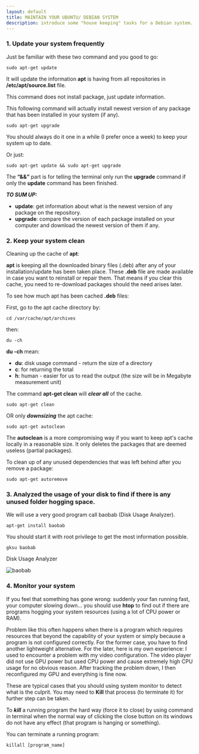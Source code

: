 ```yaml
---
layout: default
title: MAINTAIN YOUR UBUNTU/ DEBIAN SYSTEM
description: introduce some "house keeping" tasks for a Debian system.
---
```


### 1. Update your system frequently

Just be familiar with these two command and you good to go:
```
sudo apt-get update
```
It will update the information **apt** is having from all repositories in **/etc/apt/source.list** file.

This command does not install package, just update information.

This following command will actually install newest version of any package that has been installed in your system (if any).
```
sudo apt-get upgrade
```
You should always do it one in a while (I prefer once a week) to keep your system up to date.

Or just:
```
sudo apt-get update && sudo apt-get upgrade
```
The **“&&”** part is for telling the terminal only run the **upgrade** command if only the **update** command has been finished.

_**_TO SUM UP:_**_

  *  **update**: get information about what is the newest version of any package on the repository.
  *  **upgrade**: compare the version of each package installed on your computer and download the newest version of them if any.

### 2. Keep your system clean

Cleaning up the cache of **apt**:

**apt** is keeping all the downloaded binary files (.deb) after any of your installation/update has been taken place. These **.deb** file are made available in case you want to reinstall or repair them. That means if you clear this cache, you need to re-download packages should the need arises later.

To see how much apt has been cached **.deb** files:

First, go to the apt cache directory by:
```
cd /var/cache/apt/archives
```
then:
```
du -ch
```
**du -ch** mean:

 * **du**: disk usage command - return the size of a directory
 * **c**: for returning the total
 * **h**: human - easier for us to read the output (the size will be in Megabyte measurement unit)

The command **apt-get clean** will ***clear all*** of the cache.
```
sudo apt-get clean
```

OR only ***downsizing*** the apt cache:
```
sudo apt-get autoclean
```

The **autoclean** is a more compromising way if you want to keep apt's cache locally in a reasonable size. It only deletes the packages that are deemed useless (partial packages).

To clean up of any unused dependencies that was left behind after you remove a package:
```
sudo apt-get autoremove
```

### 3. Analyzed the usage of your disk to find if there is any unused folder hogging space.

We will use a very good program call baobab (Disk Usage Analyzer).
```
apt-get install baobab
```
You should start it with root privilege to get the most information possible.
```
gksu baobab
```
Disk Usage Analyzer

![baobab]({{site.baseurl}}/images/Disk-Usage-Analyzer.jpg)

### 4. Monitor your system

If you feel that something has gone wrong: suddenly your fan running fast, your computer slowing down… you should use **htop** to find out if there are programs hogging your system resources (using a lot of CPU power or RAM).

Problem like this often happens when there is a program which requires resources that beyond the capability of your system or simply because a program is not configured correctly. For the former case, you have to find another lightweight alternative. For the later, here is my own experience: I used to encounter a problem with my video configuration. The video player did not use GPU power but used CPU power and cause extremely high CPU usage for no obvious reason. After tracking the problem down, I then reconfigured my GPU and everything is fine now.

These are typical cases that you should using system monitor to detect what is the culprit. You may need to **Kill** that process (to terminate it) for further step can be taken.

To ***kill*** a running program the hard way (force it to close) by using command in terminal when the normal way of clicking the close button on its windows do not have any effect (that program is hanging or something).

You can terminate a running program:
```
killall [program_name]
```
